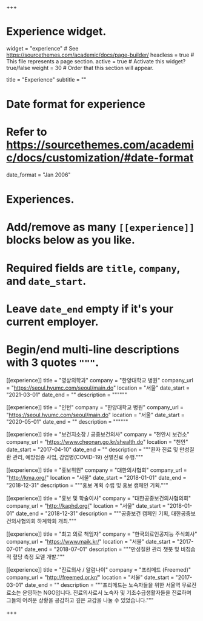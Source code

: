 +++
# Experience widget.
widget = "experience"  # See https://sourcethemes.com/academic/docs/page-builder/
headless = true  # This file represents a page section.
active = true  # Activate this widget? true/false
weight = 30  # Order that this section will appear.

title = "Experience"
subtitle = ""

# Date format for experience
#   Refer to https://sourcethemes.com/academic/docs/customization/#date-format
date_format = "Jan 2006"

# Experiences.
#   Add/remove as many `[[experience]]` blocks below as you like.
#   Required fields are `title`, `company`, and `date_start`.
#   Leave `date_end` empty if it's your current employer.
#   Begin/end multi-line descriptions with 3 quotes `"""`.
[[experience]]
  title = "영상의학과"
  company = "한양대학교 병원"
  company_url = "https://seoul.hyumc.com/seoul/main.do"
  location = "서울"
  date_start = "2021-03-01"
  date_end = ""
  description = """"""

[[experience]]
  title = "인턴"
  company = "한양대학교 병원"
  company_url = "https://seoul.hyumc.com/seoul/main.do"
  location = "서울"
  date_start = "2020-05-01"
  date_end = ""
  description = """"""

[[experience]]
  title = "보건지소장 / 공중보건의사"
  company = "천안시 보건소"
  company_url = "https://www.cheonan.go.kr/shealth.do"
  location = "천안"
  date_start = "2017-04-10"
  date_end = ""
  description = """환자 진료 및 만성질환 관리, 예방접종 사업, 감염병(COVID-19) 선별진료 수행."""

[[experience]]
  title = "홍보위원"
  company = "대한의사협회"
  company_url = "http://kma.org/"
  location = "서울"
  date_start = "2018-01-01"
  date_end = "2018-12-31"
  description = """홍보 계획 수립 및 홍보 캠페인 기획."""

[[experience]]
  title = "홍보 및 학술이사"
  company = "대한공중보건의사협의회"
  company_url = "http://kaphd.org/"
  location = "서울"
  date_start = "2018-01-01"
  date_end = "2018-12-31"
  description = """공중보건 캠페인 기획, 대한공중보건의사협의회 하계학회 개최."""

[[experience]]
  title = "최고 의료 책임자"
  company = "한국의료인공지능 주식회사"
  company_url = "https://www.maik.kr/"
  location = "서울"
  date_start = "2017-07-01"
  date_end = "2018-07-01"
  description = """만성질환 관리 챗봇 및 비침습적 혈당 측정 모델 개발."""

[[experience]]
  title = "진료의사 / 알럼나이"
  company = "프리메드 (Freemed)"
  company_url = "http://freemed.or.kr/"
  location = "서울" 
  date_start = "2017-03-01"
  date_end = ""
  description = """프리메드는 노숙자들을 위한 서울역 무료진료소는 운영하는 NGO입니다. 진료의사로서 노숙자 및 기초수급생활자들을 진료하며 그들의 어려운 상황을 공감하고 깊은 교감을 나눌 수 있었습니다."""

+++
